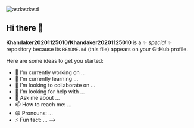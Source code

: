 

![asdasdasd](https://github.com/Khandaker20201125010/Khandaker20201125010/assets/110191108/036d9237-3898-4c5b-8246-764b0ba64ee5)


## Hi there 👋




**Khandaker20201125010/Khandaker20201125010** is a ✨ _special_ ✨ repository because its `README.md` (this file) appears on your GitHub profile.

Here are some ideas to get you started:

- 🔭 I’m currently working on ...
- 🌱 I’m currently learning ...
- 👯 I’m looking to collaborate on ...
- 🤔 I’m looking for help with ...
- 💬 Ask me about ...
- 📫 How to reach me: ...
- 😄 Pronouns: ...
- ⚡ Fun fact: ...
-->
